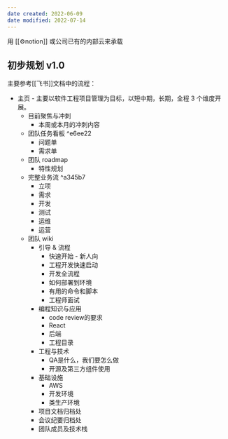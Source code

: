 ```yaml
---
date created: 2022-06-09
date modified: 2022-07-14
---
```


用 [[⚙notion]] 或公司已有的内部云来承载

## 初步规划 v1.0

主要参考[[飞书]]文档中的流程：

- 主页 - 主要以软件工程项目管理为目标，以短中期，长期，全程 3 个维度开展。
	- 目前聚焦与冲刺
		- 本周或本月的冲刺内容
	- 团队任务看板 ^e6ee22
		- 问题单
		- 需求单
	- 团队 roadmap
		- 特性规划
	- 完整业务流 ^a345b7
		- 立项
		- 需求
		- 开发
		- 测试
		- 运维
		- 运营
	- 团队 wiki
		- 引导 & 流程
			- 快速开始 - 新人向
			- 工程开发快速启动
			- 开发全流程
			- 如何部署到环境
			- 有用的命令和脚本
			- 工程师面试
		- 编程知识与应用
			- code review的要求
			- React
			- 后端
			- 工程目录
		- 工程与技术
			- QA是什么，我们要怎么做
			- 开源及第三方组件使用
		- 基础设施
			- AWS
			- 开发环境
			- 类生产环境
		- 项目文档归档处
		- 会议纪要归档处
		- 团队成员及技术栈
